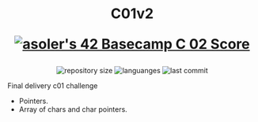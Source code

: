 <h1 align="center">
  C01v2

<a href="https://github.com/JaeSeoKim/badge42"><img src="https://badge42.vercel.app/api/v2/cl263316l006809l0mxrfwgrw/project/2488381" alt="asoler's 42 Basecamp C 02 Score" /></a>
  
</h1>

<p align="center">
  <img alt="repository size" src="https://img.shields.io/github/repo-size/angelasoler/C01v2">
  
  <img alt="languanges" src="https://img.shields.io/github/languages/count/angelasoler/C01v2">

  <img alt="last commit" src="https://img.shields.io/github/last-commit/angelasoler/C01v2">
</p>

Final delivery c01 challenge



- Pointers.
- Array of chars and char pointers.
